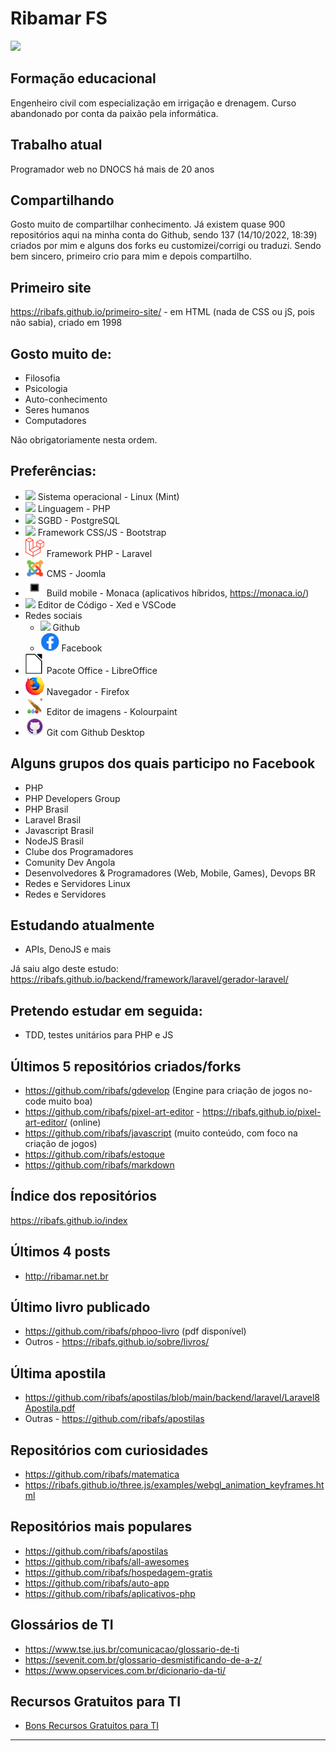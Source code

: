 # Ribamar FS

<img width="5%" src="https://user-images.githubusercontent.com/855200/195633065-554dc0f6-66e2-4552-bae5-b8e533b32644.jpg">

## Formação educacional

Engenheiro civil com especialização em irrigação e drenagem. Curso abandonado por conta da paixão pela informática.

## Trabalho atual

Programador web no DNOCS há mais de 20 anos

## Compartilhando

Gosto muito de compartilhar conhecimento. Já existem quase 900 repositórios aqui na minha conta do Github, sendo 137 (14/10/2022, 18:39) criados por mim e alguns dos forks eu customizei/corrigi ou traduzi. Sendo bem sincero, primeiro crio para mim e depois compartilho.

## Primeiro site

https://ribafs.github.io/primeiro-site/ - em HTML (nada de CSS ou jS, pois não sabia), criado em 1998

## Gosto muito de:

- Filosofia
- Psicologia
- Auto-conhecimento
- Seres humanos
- Computadores

Não obrigatoriamente nesta ordem.

## Preferências:

- <img width="30" src="https://user-images.githubusercontent.com/25181517/186884159-4b5e122b-95de-4a32-b10b-7f6fdffa4c5a.png"> Sistema operacional - Linux (Mint)
- <img width="30" src="https://user-images.githubusercontent.com/25181517/183570228-6a040b9f-3ddf-47a2-a201-743121dac664.png"> Linguagem - PHP
- <img width="30" src="https://user-images.githubusercontent.com/25181517/117208740-bfb78400-adf5-11eb-97bb-09072b6bedfc.png"> SGBD - PostgreSQL
- <img width="30" src="https://user-images.githubusercontent.com/25181517/183898054-b3d693d4-dafb-4808-a509-bab54cf5de34.png"> Framework CSS/JS - Bootstrap
- <img width="30" src="laravel.svg"> Framework PHP - Laravel
- <img width="30" src="joomla.png"> CMS - Joomla
- <img width="30" src="monaca.png"> Build mobile - Monaca (aplicativos híbridos, https://monaca.io/)
- <img width="30" src="https://user-images.githubusercontent.com/25181517/192108891-d86b6220-e232-423a-bf5f-90903e6887c3.png"> Editor de Código - Xed e VSCode
- Redes sociais<br>
  - <img width="30" src="https://user-images.githubusercontent.com/25181517/192108374-8da61ba1-99ec-41d7-80b8-fb2f7c0a4948.png"> Github<br>
  - <img width="30" src="facebook.png"> Facebook
- <img width="30" src="libreoffice.png"> Pacote Office - LibreOffice
- <img width="30" src="firefox.jpg"> Navegador - Firefox
- <img width="30" src="kolourpaint.png"> Editor de imagens - Kolourpaint
- <img width="30" src="https://github.com/ribafs/profile-technology-icons/blob/main/githubdesktop.png"> Git com Github Desktop

## Alguns grupos dos quais participo no Facebook

- PHP
- PHP Developers Group
- PHP Brasil
- Laravel Brasil
- Javascript Brasil
- NodeJS Brasil
- Clube dos Programadores
- Comunity Dev Angola
- Desenvolvedores & Programadores (Web, Mobile, Games), Devops BR
- Redes e Servidores Linux
- Redes e Servidores

## Estudando atualmente

- APIs, DenoJS e mais

Já saiu algo deste estudo: https://ribafs.github.io/backend/framework/laravel/gerador-laravel/

## Pretendo estudar em seguida:

- TDD, testes unitários para PHP e JS

## Últimos 5 repositórios criados/forks

- https://github.com/ribafs/gdevelop (Engine para criação de jogos no-code muito boa)
- https://github.com/ribafs/pixel-art-editor - https://ribafs.github.io/pixel-art-editor/ (online)
- https://github.com/ribafs/javascript (muito conteúdo, com foco na criação de jogos)   
- https://github.com/ribafs/estoque    
- https://github.com/ribafs/markdown

## Índice dos repositórios

https://ribafs.github.io/index

## Últimos 4 posts

- http://ribamar.net.br

## Último livro publicado

- https://github.com/ribafs/phpoo-livro (pdf disponível)
- Outros - https://ribafs.github.io/sobre/livros/

## Última apostila

- https://github.com/ribafs/apostilas/blob/main/backend/laravel/Laravel8Apostila.pdf
- Outras - https://github.com/ribafs/apostilas

## Repositórios com curiosidades

- https://github.com/ribafs/matematica
- https://ribafs.github.io/three.js/examples/webgl_animation_keyframes.html

## Repositórios mais populares

- https://github.com/ribafs/apostilas
- https://github.com/ribafs/all-awesomes
- https://github.com/ribafs/hospedagem-gratis
- https://github.com/ribafs/auto-app
- https://github.com/ribafs/aplicativos-php

## Glossários de TI

- https://www.tse.jus.br/comunicacao/glossario-de-ti
- https://sevenit.com.br/glossario-desmistificando-de-a-z/
- https://www.opservices.com.br/dicionario-da-ti/

## Recursos Gratuitos para TI

- [Bons Recursos Gratuitos para TI](https://github.com/ribafs/gratuitos)

<hr>
